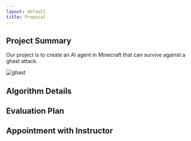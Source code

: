```yaml
---
layout: default
title: Proposal
---
```


## Project Summary
Our project is to create an AI agent in Minecraft that can survive against a ghast attack.

![ghast](http://www.minecraftseedspc.com/wp-content/uploads/2015/11/Ghast_Minecraft_06.jpg)

## Algorithm Details

## Evaluation Plan

## Appointment with Instructor
